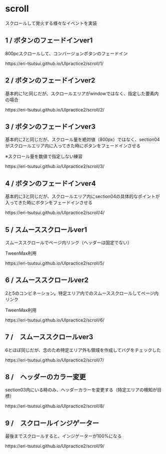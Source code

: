 <h1>scroll</h1>
スクロールして発火する様々なイベントを実装

<h2>1 / ボタンのフェードインver1</h2>
<p>800pcスクロールして、コンバージョンボタンのフェードイン</p>
<p>https://eri-tsutsui.github.io/UIpractice2/scroll/1/</p>

<h2>2 / ボタンのフェードインver2</h2>
<p>基本的に1と同じだが、スクロールエリアがwindowではなく、指定した要素内の場合</p>
<p>https://eri-tsutsui.github.io/UIpractice2/scroll/2/</p>

<h2>3 / ボタンのフェードインver3</h2>
<p>基本的に2と同じだが、スクロール量を絶対値（800px）ではなく、section04がスクロールエリア内に入ってきた時にボタンをフェードインさせる</p>
<p>※スクロール量を数値で指定しない練習</p>
<p>https://eri-tsutsui.github.io/UIpractice2/scroll/3/</p>


<h2>4 / ボタンのフェードインver4</h2>
<p>基本的に3と同じだが、スクロールエリア内にsection04の具体的なポイントが入ってきた時にボタンをフェードインさせる</p>
<p>https://eri-tsutsui.github.io/UIpractice2/scroll/4/</p>

<h2>5 / スムーススクロールver1</h2>
<p>スムーススクロールでページ内リンク（ヘッダーは固定でない）</p>
<p>TweenMax利用</p>
<p>https://eri-tsutsui.github.io/UIpractice2/scroll/5/</p>

<h2>6 / スムーススクロールver2</h2>
<p>2と5のコンビネーション。特定エリア内でのスムーススクロールしてページ内リンク</p>
<p>TweenMax利用</p>
<p>https://eri-tsutsui.github.io/UIpractice2/scroll/6/</p>

<h2>7 /　スムーススクロールver3</h2>
<p>6とほぼ同じだが、念のため特定エリア外も領域を作成してバグをチェックした</p>
<p>https://eri-tsutsui.github.io/UIpractice2/scroll/7/</p>

<h2>8 /　ヘッダーのカラー変更</h2>
<p>section03内にいる時のみ、ヘッダーカラーを変更する（特定エリアの検知が目標）</p>
<p>https://eri-tsutsui.github.io/UIpractice2/scroll/8/</p>

<h2>9 /　スクロールインジゲーター</h2>
<p>最後までスクロールすると、インジゲーターが100%になる</p>
<p>https://eri-tsutsui.github.io/UIpractice2/scroll/9/</p>

